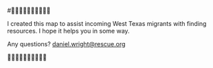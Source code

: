 #🫎🫎🫎🫎🫎🫎🫎🫎🫎🫎

I created this map to assist incoming West Texas migrants with finding resources. I hope it helps you in some way. 

Any questions? 
daniel.wright@rescue.org

🫎🫎🫎🫎🫎🫎🫎🫎🫎🫎
